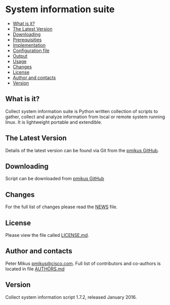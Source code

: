 # System information suite

- [What is it?](#what-is-it)
- [The Latest Version](#the-latest-version)
- [Downloading](#downloading)
- [Prerequisities](#prerequisities)
- [Implementation](#implementation)
- [Configuration file](#configuration-file)
- [Output](#output)
- [Usage](#usage)
- [Changes](#changes)
- [License](#license)
- [Author and contacts](#author-and-contacts)
- [Version](#version)


##  What is it?
Collect system information suite is Python written collection of scripts to gather, collect and analyze information from local or remote system running linux. It is lightweight portable and extendible. 


## The Latest Version
Details of the latest version can be found via Git from the [pmikus GitHub](https://github.com/pmikus/sys-info-suite).


## Downloading
Script can be downloaded from [pmikus GitHub](https://github.com/pmikus/sys-info-suite)
## Changes
For the full list of changes please read the [NEWS](NEWS) file.

## License
Please view the file called [LICENSE.md](LICENSE.md).

## Author and contacts
Peter Mikus <pmikus@cisco.com>. Full list of contributors and co-authors is located in file [AUTHORS.md](AUTHORS.md)

## Version
Collect system information script 1.7.2, released January 2016.
